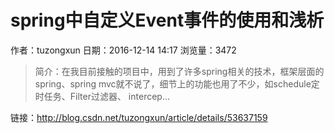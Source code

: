 # spring中自定义Event事件的使用和浅析
作者：tuzongxun
日期：2016-12-14 14:17
浏览量：3472
> 简介：在我目前接触的项目中，用到了许多spring相关的技术，框架层面的spring、spring mvc就不说了，细节上的功能也用了不少，如schedule定时任务、Filter过滤器、 intercep...

 链接：http://blog.csdn.net/tuzongxun/article/details/53637159
